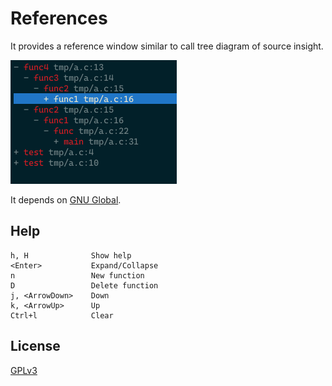 # References

It provides a reference window similar to call tree diagram of source insight.

![references](./docs/images/references.png)

It depends on [GNU Global](https://www.gnu.org/software/global/).

## Help

```
h, H              Show help
<Enter>           Expand/Collapse
n                 New function
D                 Delete function
j, <ArrowDown>    Down
k, <ArrowUp>      Up
Ctrl+l            Clear
```

## License

[GPLv3](https://www.gnu.org/licenses/gpl-3.0.en.html)
